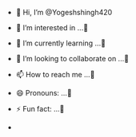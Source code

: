 - 👋 Hi, I’m @Yogeshshingh420
- 👀 I’m interested in ...🤑
- 🌱 I’m currently learning ...🤑
- 💞️ I’m looking to collaborate on ...🤑
- 📫 How to reach me ...🤑
- 😄 Pronouns: ...🤑
- ⚡ Fun fact: ...🤩

- 

<!---
Yogeshshingh420/Yogeshshingh420 is a ✨ special ✨ repository because its `README.md` (this file) appears on your GitHub profile.
You can click the Preview link to take a look at your changes.
--->
